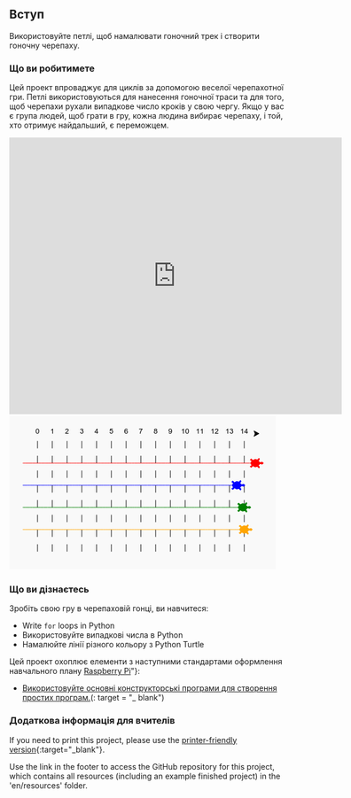 ## Вступ

Використовуйте петлі, щоб намалювати гоночний трек і створити гоночну черепаху.

### Що ви робитимете

Цей проект впроваджує для циклів за допомогою веселої черепахотної гри. Петлі використовуються для нанесення гоночної траси та для того, щоб черепахи рухали випадкове число кроків у свою чергу. Якщо у вас є група людей, щоб грати в гру, кожна людина вибирає черепаху, і той, хто отримує найдальший, є переможцем.

<div class="trinket">
  <iframe src="https://trinket.io/embed/python/9339862606?outputOnly=true&start=result" width="600" height="500" frameborder="0" marginwidth="0" marginheight="0" allowfullscreen>
  </iframe>
  <img src="images/race-finished.png">
</div>

### Що ви дізнаєтесь

Зробіть свою гру в черепаховій гонці, ви навчитеся:

+ Write `for` loops in Python
+ Використовуйте випадкові числа в Python
+ Намалюйте лінії різного кольору з Python Turtle

Цей проект охоплює елементи з наступними стандартами оформлення навчального плану [Raspberry Pi](http://rpf.io/curriculum)"}:

+ [Використовуйте основні конструкторські програми для створення простих програм.](https://www.raspberrypi.org/curriculum/programming/creator/)(: target = "_ blank")

### Додаткова інформація для вчителів

If you need to print this project, please use the [printer-friendly version](https://projects.raspberrypi.org/en/projects/turtle-race/print){:target="_blank"}.

Use the link in the footer to access the GitHub repository for this project, which contains all resources (including an example finished project) in the 'en/resources' folder.